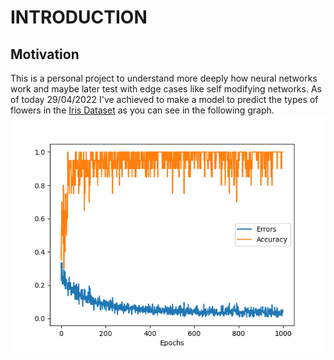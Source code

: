 # INTRODUCTION
## Motivation
This is a personal project to understand more deeply how neural networks work and maybe later test with edge cases like self modifying networks. As of today 29/04/2022 I've achieved to make a model to predict the types of flowers in the [Iris Dataset](https://archive.ics.uci.edu/ml/datasets/iris) as you can see in the following graph.
![](https://github.com/glpcc/Neural_network_experiments/blob/master/img/Iris%20Data%20prediction.png)  